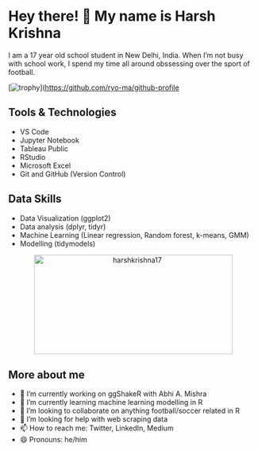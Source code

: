 # Hey there! 👋 My name is Harsh Krishna

I am a 17 year old school student in New Delhi, India. When I’m not busy with school work, I spend my time all around obssessing over the sport of football.

[![trophy](https://github-profile-trophy.vercel.app/?username=harshkrishna17&theme=onedark)](https://github.com/ryo-ma/github-profile

## Tools & Technologies

- VS Code
- Jupyter Notebook
- Tableau Public
- RStudio
- Microsoft Excel
- Git and GitHub (Version Control)

## Data Skills

- Data Visualization (ggplot2)
- Data analysis (dplyr, tidyr)
- Machine Learning (Linear regression, Random forest, k-means, GMM)
- Modelling (tidymodels)


<p align="center">
<img align="center" src="https://github-readme-stats.vercel.app/api/top-langs?username=harshkrishna17&show_icons=true&locale=en&layout=compact" alt="harshkrishna17" width="400" height="200"/>
</p>


## More about me

- 🔭 I’m currently working on ggShakeR with Abhi A. Mishra
- 🌱 I’m currently learning machine learning modelling in R
- 👯 I’m looking to collaborate on anything football/soccer related in R
- 🤔 I’m looking for help with web scraping data
- 📫 How to reach me: Twitter, LinkedIn, Medium
- 😄 Pronouns: he/him


<!--
**harshkrishna17/harshkrishna17** is a ✨ _special_ ✨ repository because its `README.md` (this file) appears on your GitHub profile.

Here are some ideas to get you started:

- 🔭 I’m currently working on ...
- 🌱 I’m currently learning ...
- 👯 I’m looking to collaborate on ...
- 🤔 I’m looking for help with ...
- 💬 Ask me about ...
- 📫 How to reach me: ...
- 😄 Pronouns: ...
- ⚡ Fun fact: ...
-->
